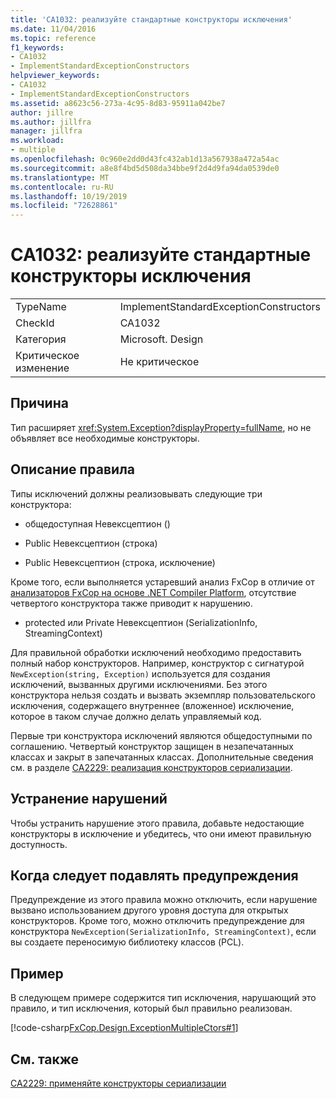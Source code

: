 ```yaml
---
title: 'CA1032: реализуйте стандартные конструкторы исключения'
ms.date: 11/04/2016
ms.topic: reference
f1_keywords:
- CA1032
- ImplementStandardExceptionConstructors
helpviewer_keywords:
- CA1032
- ImplementStandardExceptionConstructors
ms.assetid: a8623c56-273a-4c95-8d83-95911a042be7
author: jillre
ms.author: jillfra
manager: jillfra
ms.workload:
- multiple
ms.openlocfilehash: 0c960e2dd0d43fc432ab1d13a567938a472a54ac
ms.sourcegitcommit: a8e8f4bd5d508da34bbe9f2d4d9fa94da0539de0
ms.translationtype: MT
ms.contentlocale: ru-RU
ms.lasthandoff: 10/19/2019
ms.locfileid: "72628861"
---
```

# <a name="ca1032-implement-standard-exception-constructors"></a>CA1032: реализуйте стандартные конструкторы исключения

|||
|-|-|
|TypeName|ImplementStandardExceptionConstructors|
|CheckId|CA1032|
|Категория|Microsoft. Design|
|Критическое изменение|Не критическое|

## <a name="cause"></a>Причина

Тип расширяет <xref:System.Exception?displayProperty=fullName>, но не объявляет все необходимые конструкторы.

## <a name="rule-description"></a>Описание правила

Типы исключений должны реализовывать следующие три конструктора:

- общедоступная Невексцептион ()

- Public Невексцептион (строка)

- Public Невексцептион (строка, исключение)

Кроме того, если выполняется устаревший анализ FxCop в отличие от [анализаторов FxCop на основе .NET Compiler Platform](../code-quality/roslyn-analyzers-overview.md), отсутствие четвертого конструктора также приводит к нарушению.

- protected или Private Невексцептион (SerializationInfo, StreamingContext)

Для правильной обработки исключений необходимо предоставить полный набор конструкторов. Например, конструктор с сигнатурой `NewException(string, Exception)` используется для создания исключений, вызванных другими исключениями. Без этого конструктора нельзя создать и вызвать экземпляр пользовательского исключения, содержащего внутреннее (вложенное) исключение, которое в таком случае должно делать управляемый код.

Первые три конструктора исключений являются общедоступными по соглашению. Четвертый конструктор защищен в незапечатанных классах и закрыт в запечатанных классах. Дополнительные сведения см. в разделе [CA2229: реализация конструкторов сериализации](../code-quality/ca2229.md).

## <a name="how-to-fix-violations"></a>Устранение нарушений

Чтобы устранить нарушение этого правила, добавьте недостающие конструкторы в исключение и убедитесь, что они имеют правильную доступность.

## <a name="when-to-suppress-warnings"></a>Когда следует подавлять предупреждения

Предупреждение из этого правила можно отключить, если нарушение вызвано использованием другого уровня доступа для открытых конструкторов. Кроме того, можно отключить предупреждение для конструктора `NewException(SerializationInfo, StreamingContext)`, если вы создаете переносимую библиотеку классов (PCL).

## <a name="example"></a>Пример

В следующем примере содержится тип исключения, нарушающий это правило, и тип исключения, который был правильно реализован.

[!code-csharp[FxCop.Design.ExceptionMultipleCtors#1](../code-quality/codesnippet/CSharp/ca1032-implement-standard-exception-constructors_1.cs)]

## <a name="see-also"></a>См. также

[CA2229: применяйте конструкторы сериализации](../code-quality/ca2229.md)
